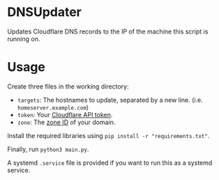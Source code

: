 # DNSUpdater

Updates Cloudflare DNS records to the IP of the machine this script is running on.

# Usage
Create three files in the working directory:
- `targets`: The hostnames to update, separated by a new line. (i.e. `homeserver.example.com`)
- `token`: Your [Cloudflare API token](https://developers.cloudflare.com/fundamentals/api/get-started/create-token/).
- `zone`: The [zone ID](https://developers.cloudflare.com/fundamentals/setup/find-account-and-zone-ids/) of your domain.

Install the required libraries using `pip install -r "requirements.txt"`.

Finally, run `python3 main.py`.

A systemd `.service` file is provided if you want to run this as a systemd service.